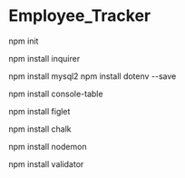 # Employee_Tracker

npm init

npm install inquirer

npm install mysql2
npm install dotenv --save

npm install console-table

npm install figlet

npm install chalk

npm install nodemon

npm install validator
